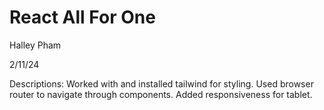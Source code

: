 # React All For One

Halley Pham

2/11/24

Descriptions: Worked with and installed tailwind for styling. Used browser router to navigate through components. Added responsiveness for tablet.